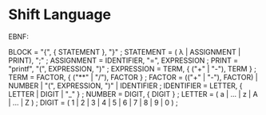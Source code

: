 # Shift Language

EBNF:

BLOCK = "{", { STATEMENT }, "}" ;
STATEMENT = ( λ | ASSIGNMENT | PRINT), ";" ;
ASSIGNMENT = IDENTIFIER, "=", EXPRESSION ;
PRINT = "printf", "(", EXPRESSION, ")" ;
EXPRESSION = TERM, { ("+" | "-"), TERM } ;
TERM = FACTOR, { ("**" | "/"), FACTOR } ;
FACTOR = (("+" | "-"), FACTOR) | NUMBER | "(", EXPRESSION, ")" | IDENTIFIER ;
IDENTIFIER = LETTER, { LETTER | DIGIT | "_" } ;
NUMBER = DIGIT, { DIGIT } ;
LETTER = ( a | ... | z | A | ... | Z ) ;
DIGIT = ( 1 | 2 | 3 | 4 | 5 | 6 | 7 | 8 | 9 | 0 ) ;
